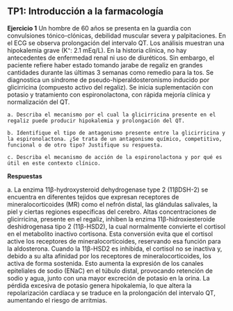 ## TP1: Introducción a la farmacología

**Ejercicio 1**
Un hombre de 60 años se presenta en la guardia con convulsiones tónico-clónicas, debilidad muscular severa y palpitaciones. En el ECG se observa prolongación del intervalo QT. Los análisis muestran una hipokalemia grave (K⁺: 2.1 mEq/L).
En la historia clínica, no hay antecedentes de enfermedad renal ni uso de diuréticos. Sin embargo, el paciente refiere haber estado tomando jarabe de regaliz en grandes cantidades durante las últimas 3 semanas como remedio para la tos.
Se diagnostica un síndrome de pseudo-hiperaldosteronismo inducido por glicirricina (compuesto activo del regaliz). Se inicia suplementación con potasio y tratamiento con espironolactona, con rápida mejoría clínica y normalización del QT.

    a. Describa el mecanismo por el cual la glicirricina presente en el regaliz puede producir hipokalemia y prolongación del QT.

    b. Identifique el tipo de antagonismo presente entre la glicirricina y la espironolactona. ¿Se trata de un antagonismo químico, competitivo, funcional o de otro tipo? Justifique su respuesta.
    
    c. Describa el mecanismo de acción de la espironolactona y por qué es útil en este contexto clínico.

**Respuestas**

a. La enzima 11β-hydroxysteroid dehydrogenase type 2 (11βDSH-2) se encuentra en diferentes tejidos que expresan receptores de mineralocorticoides (MR) como el nefrón distal, las glándulas salivales, la piel y ciertas regiones específicas del cerebro. 
Altas concentraciones de glicirricina, presente en el regaliz, inhiben la enzima 11β-hidroxiesteroide deshidrogenasa tipo 2 (11β-HSD2), la cual normalmente convierte el cortisol en el metabolito inactivo cortisona. Esta conversión evita que el cortisol active los receptores de mineralocorticoides, reservando esa función para la aldosterona.
Cuando la 11β-HSD2 es inhibida, el cortisol no se inactiva y, debido a su alta afinidad por los receptores de mineralocorticoides, los activa de forma sostenida. Esto aumenta la expresión de los canales epiteliales de sodio (ENaC) en el túbulo distal, provocando retención de sodio y agua, junto con una mayor excreción de potasio en la orina.
La pérdida excesiva de potasio genera hipokalemia, lo que altera la repolarización cardíaca y se traduce en la prolongación del intervalo QT, aumentando el riesgo de arritmias.
